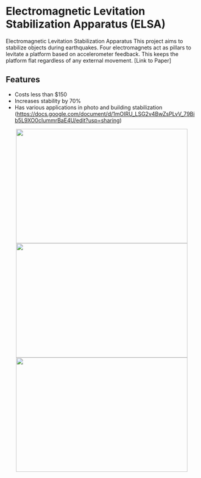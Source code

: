 # Electromagnetic Levitation Stabilization Apparatus (ELSA)
Electromagnetic Levitation Stabilization Apparatus
This project aims to stabilize objects during earthquakes. Four electromagnets act as pillars to levitate a platform based on accelerometer feedback. This keeps the platform flat regardless of any external movement. 
[Link to Paper]
## Features
* Costs less than $150
* Increases stability by 70%
* Has various applications in photo and building stabilization
(https://docs.google.com/document/d/1mOIRU_LSG2v4BwZsPLvV_79Bib5L9XO0cIummrBaE4U/edit?usp=sharing)
<p align="center">
  <img src ="https://camo.githubusercontent.com/ac166bfc6cfb26c65290e2ae07dc598e473bb63c/687474703a2f2f692e696d6775722e636f6d2f4d64547556636d2e6a7067" width="450" height="300"/>
  <img src ="https://camo.githubusercontent.com/7539e0f9bde79a4f9f9c4545dff54b391a5fd38e/687474703a2f2f6936352e74696e797069632e636f6d2f333370663462642e6a7067" width="450" height="300" />
  <img src ="https://camo.githubusercontent.com/1b53483cb525efea9faafa395f4e348c79dea449/687474703a2f2f692e696d6775722e636f6d2f344f79727742452e6a7067" width="450" height="300" />
</p>
